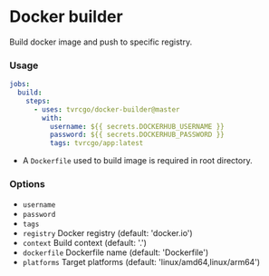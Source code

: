
# Docker builder

Build docker image and push to specific registry.

### Usage

```yaml
jobs:
  build:
    steps:
      - uses: tvrcgo/docker-builder@master
        with:
          username: ${{ secrets.DOCKERHUB_USERNAME }}
          password: ${{ secrets.DOCKERHUB_PASSWORD }}
          tags: tvrcgo/app:latest

```

- A `Dockerfile` used to build image is required in root directory.

### Options

- `username`
- `password`
- `tags`
- `registry` Docker registry (default: 'docker.io')
- `context` Build context (default: '.')
- `dockerfile` Dockerfile name (default: 'Dockerfile')
- `platforms` Target platforms (default: 'linux/amd64,linux/arm64')
